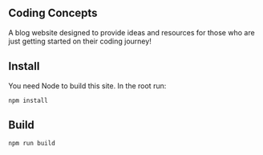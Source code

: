 ## Coding Concepts

A blog website designed to provide ideas and resources for those who are just getting started on their coding journey!

## Install

You need Node to build this site. In the root run:
```
npm install
```

## Build
```
npm run build
```
